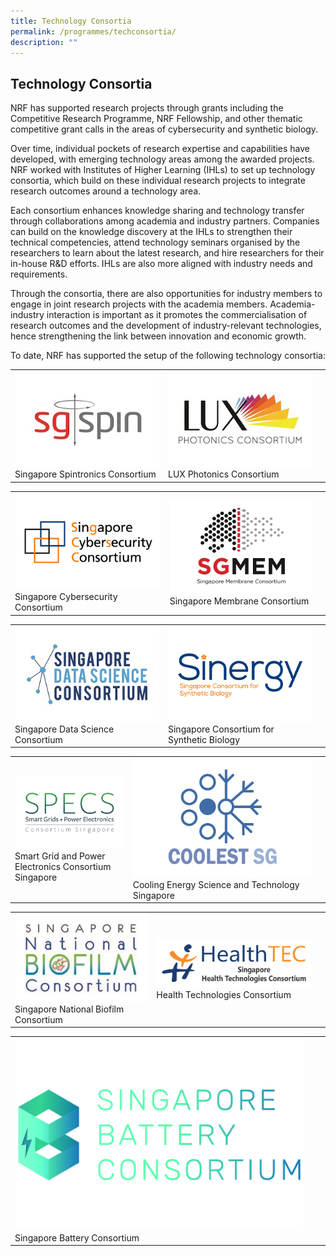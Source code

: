 ```yaml
---
title: Technology Consortia
permalink: /programmes/techconsortia/
description: ""
---
```

## Technology Consortia ##

NRF has supported research projects through grants including the Competitive Research Programme, NRF Fellowship, and other thematic competitive grant calls in the areas of cybersecurity and synthetic biology. 

Over time, individual pockets of research expertise and capabilities have developed, with emerging technology areas among the awarded projects. NRF worked with Institutes of Higher Learning (IHLs) to set up technology consortia, which build on these individual research projects to integrate research outcomes around a technology area. 

Each consortium enhances knowledge sharing and technology transfer through collaborations among academia and industry partners. Companies can build on the knowledge discovery at the IHLs to strengthen their technical competencies, attend technology seminars organised by the researchers to learn about the latest research, and hire  researchers for their in-house R&amp;D efforts. IHLs are also more aligned with industry needs and requirements.

Through the consortia, there are also opportunities for industry members to engage in joint research projects with the academia members. Academia-industry interaction is important as it promotes the commercialisation of research outcomes and the development of industry-relevant technologies, hence strengthening the link between innovation and economic growth.

To date, NRF has supported the setup of the following technology consortia:



|  |  |  |
| -------- | -------- | -------- |
| [![Singapore Spintronics Consortium](/images/Programmes/sgspin.jpg)](https://www.nrf.gov.sg/programmes/technology-consortia/singapore-spintronics-consortium)<br>Singapore Spintronics Consortium | [![LUX Photonics Consortium](/images/Programmes/luxconsortium.jpg)](https://www.nrf.gov.sg/programmes/technology-consortia/lux-photonics-consortium)<br>LUX Photonics Consortium

|  |  |  |
| -------- | -------- | -------- |
|[![Singapore Cybersecurity Consortium](/images/Programmes/sgsconsortium.png)](https://www.nrf.gov.sg/programmes/technology-consortia/singapore-cybersecurity-consortium)<br> Singapore Cybersecurity Consortium | [![Singapore Membrane Consortium](/images/Programmes/sgmem-logo.jpg)](https://www.nrf.gov.sg/programmes/technology-consortia/singapore-membrane-consortium)<br> Singapore Membrane Consortium

|  |  |  |
| -------- | -------- | -------- |
|[![Singapore Data Science Consortium](/images/Programmes/sdsconsortium.jpg)](https://www.nrf.gov.sg/programmes/technology-consortia/singapore-data-science-consortium)<br> Singapore Data Science Consortium | [![Singapore Consortium for Synthetic Biology](/images/Programmes/sinergy.png)](https://www.nrf.gov.sg/programmes/technology-consortia/singapore-consortium-for-synthetic-biology)<br> Singapore Consortium for Synthetic Biology

|  |  |  |
| -------- | -------- | -------- |
|[![Smart Grid and Power Electronics Consortium Singapore](/images/Programmes/specsconsortium.png)](https://www.nrf.gov.sg/programmes/technology-consortia/smart-grid-and-power-electronics-consortium-singapore)<br>Smart Grid and Power Electronics Consortium Singapore | [![Cooling Energy Science and Technology Singapore](/images/Programmes/coolestsg-logov2.png)](https://www.nrf.gov.sg/programmes/technology-consortia/cooling-energy-science-and-technology-singapore)<br> Cooling Energy Science and Technology Singapore

|  |  |  |
| -------- | -------- | -------- |
|[![Singapore National Biofilm Consortium](/images/Programmes/snbc-logo.jpg)](https://www.nrf.gov.sg/programmes/technology-consortia/singapore-national-biofilm-consortium)<br> Singapore National Biofilm Consortium | [![Health Technologies Consortium](/images/Programmes/healthtec-logo-medium.png)](https://www.nrf.gov.sg/programmes/technology-consortia/health-technologies-consortium)<br>Health Technologies Consortium

|  |  |  |
| -------- | -------- | -------- |
|[![Singapore Battery Consortium](/images/Programmes/sbc_logo_landscape_colour.jpg)](https://www.nrf.gov.sg/programmes/technology-consortia/singapore-battery-consortium)<br>Singapore Battery Consortium